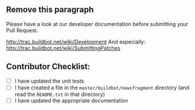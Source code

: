## Remove this paragraph
Please have a look at our developer documentation before submitting your Pull Request.

http://trac.buildbot.net/wiki/Development
And especially:
http://trac.buildbot.net/wiki/SubmittingPatches

## Contributor Checklist:

* [ ] I have updated the unit tests
* [ ] I have created a file in the `master/buildbot/newsfragment` directory (and read the `README.txt` in that directory)
* [ ] I have updated the appropriate documentation
